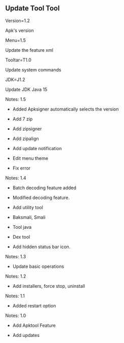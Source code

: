 ## Update Tool Tool



Version=1.2

Apk's version




Menu=1.5

Update the feature xml




Tooltar=T1.0

Update system commands




JDK=J1.2

Update JDK Java 15


Notes: 1.5


- Added Apksigner automatically selects the version

- Add 7 zip

- Add zipsigner

- Add zipalign

- Add update notification

- Edit menu theme

- Fix error


Notes: 1.4


- Batch decoding feature added

- Modified decoding feature.

- Add utility tool

+ Baksmali, Smali

+ Tool java

+ Dex tool

- Add hidden status bar icon.


Notes: 1.3


- Update basic operations


Notes: 1.2

- Add installers, force stop, uninstall

Notes: 1.1

- Added restart option

Notes: 1.0

- Add Apktool Feature

- Add updates








